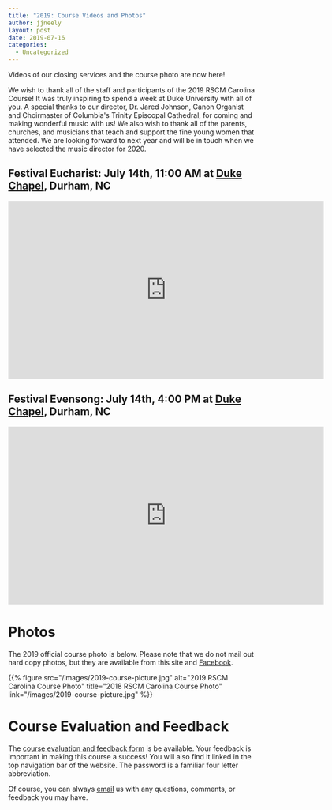 ```yaml
---
title: "2019: Course Videos and Photos"
author: jjneely
layout: post
date: 2019-07-16
categories:
  - Uncategorized
---
```

Videos of our closing services and the course photo are now here!

We wish to thank all of the staff and participants of the 2019 RSCM Carolina
Course!   It was truly inspiring to spend a week at Duke University with all of
you. A special thanks to our director, Dr. Jared Johnson, Canon Organist and
Choirmaster of Columbia's Trinity Episcopal Cathedral, for coming and making
wonderful music with us! We also wish to thank all of the parents, churches,
and musicians that teach and support the fine young women that attended. We are
looking forward to next year and will be in touch when we have selected the
music director for 2020.

<!--more-->

## Festival Eucharist: July 14th, 11:00 AM at [Duke Chapel][1], Durham, NC

<iframe width="640" height="360" src="https://www.youtube.com/embed/oQLBv__HxoM" frameborder="0" allowfullscreen></iframe>

## Festival Evensong: July 14th, 4:00 PM at [Duke Chapel][1], Durham, NC

<iframe width="640" height="360" src="https://www.youtube.com/embed/BamRSb4wMQY" frameborder="0" allowfullscreen></iframe>

# Photos

The 2019 official course photo is below.
Please note that we do not mail out hard copy photos, but they are
available from this site and [Facebook][3].

{{% figure src="/images/2019-course-picture.jpg" alt="2019 RSCM Carolina Course Photo" title="2018 RSCM Carolina Course Photo" link="/images/2019-course-picture.jpg" %}}

# Course Evaluation and Feedback

The [course evaluation and feedback form][1] is be available.  Your feedback
is important in making this course a success!  You will also find it linked
in the top navigation bar of the website.  The password is a familiar four
letter abbreviation.

Of course, you can always [email][2] us with any questions, comments, or
feedback you may have.

[1]: https://docs.google.com/forms/d/e/1FAIpQLSdYrjlZflw3DwILMsE5GejcvKjrTRP4Su7sQ6di7n_C70zGlw/viewform
[2]: /contact/
[3]: https://www.facebook.com/RSCMCarolinaCourse/
